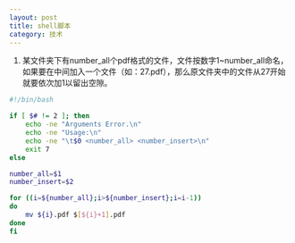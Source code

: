 ```yaml
---
layout: post
title: shell脚本
category: 技术
---
```


1. 某文件夹下有number_all个pdf格式的文件，文件按数字1~number_all命名，如果要在中间加入一个文件（如：27.pdf），那么原文件夹中的文件从27开始就要依次加1以留出空隙。

```Bash
#!/bin/bash

if [ $# != 2 ]; then
	echo -ne "Arguments Error.\n"
	echo -ne "Usage:\n"
	echo -ne "\t$0 <number_all> <number_insert>\n"
	exit 7
else

number_all=$1
number_insert=$2

for ((i=${number_all};i>${number_insert};i=i-1))
do
	mv ${i}.pdf $[${i}+1].pdf
done
fi
```
